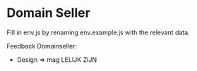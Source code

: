 # Domain Seller 
Fill in env.js by renaming env.example.js with the relevant data.

Feedback Domainseller:

- Design => mag LELIJK ZIJN